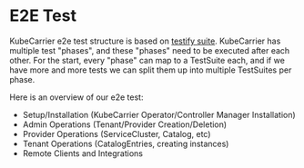 # E2E Test

KubeCarrier e2e test structure is based on [testify suite](https://github.com/stretchr/testify#suite-package).
KubeCarrier has multiple test "phases", and these "phases" need to be executed after each other.
For the start, every "phase" can map to a TestSuite each, and if we have more and more tests we can split them up into multiple TestSuites per phase.

Here is an overview of our e2e test:
- Setup/Installation (KubeCarrier Operator/Controller Manager Installation)
- Admin Operations (Tenant/Provider Creation/Deletion)
- Provider Operations (ServiceCluster, Catalog, etc)
- Tenant Operations (CatalogEntries, creating instances)
- Remote Clients and Integrations
